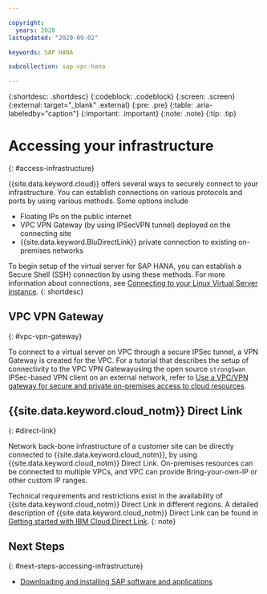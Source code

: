 ```yaml
---

copyright:
  years: 2020
lastupdated: "2020-09-02"

keywords: SAP HANA

subcollection: sap-vpc-hana

---
```


{:shortdesc: .shortdesc}
{:codeblock: .codeblock}
{:screen: .screen}
{:external: target="_blank" .external}
{:pre: .pre}
{:table: .aria-labeledby="caption"}
{:important: .important}
{:note: .note}
{:tip: .tip}

# Accessing your infrastructure
{: #access-infrastructure}

{{site.data.keyword.cloud}} offers several ways to securely connect to your infrastructure. You can establish connections on various protocols and ports by using various methods. Some options include
  * Floating IPs on the public internet
  * VPC VPN Gateway (by using IPSecVPN tunnel) deployed on the connecting site
  * {{site.data.keyword.BluDirectLink}} private connection to existing on-premises networks

To begin setup of the virtual server for SAP HANA, you can establish a Secure Shell (SSH) connection by using these methods. For more information about connections, see [Connecting to your Linux Virtual Server instance](/docs/vpc?topic=vpc-vsi_is_connecting_linux).
{: shortdesc}

## VPC VPN Gateway
{: #vpc-vpn-gateway}

To connect to a virtual server on VPC through a secure IPSec tunnel, a VPN Gateway is created for the VPC. For a tutorial that describes the setup of connectivity to the VPC VPN Gatewayusing the open source `strongSwan` IPSec-based VPN client on an external network, refer to [Use a VPC/VPN gateway for secure and private on-premises access to cloud resources](/docs/solution-tutorials?topic=solution-tutorials-vpc-site2site-vpn).

## {{site.data.keyword.cloud_notm}} Direct Link
 {: #direct-link}

Network back-bone infrastructure of a customer site can be directly connected to {{site.data.keyword.cloud_notm}}, by using {{site.data.keyword.cloud_notm}} Direct Link. On-premises resources can be connected to multiple VPCs, and VPC can provide Bring-your-own-IP or other custom IP ranges.

Technical requirements and restrictions exist in the availability of {{site.data.keyword.cloud_notm}} Direct Link in different regions. A detailed description of {{site.data.keyword.cloud_notm}} Direct Link can be found in [Getting started with IBM Cloud Direct Link](/docs/dl/getting-started?topic=dl-get-started-with-ibm-cloud-dl).
{: note}

## Next Steps
{: #next-steps-accessing-infrastructure}

  * [Downloading and installing SAP software and applications](/docs/sap-vpc-hana?topic=sap-vpc-hana-install_sap)
